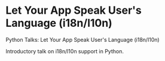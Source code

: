 # Let Your App Speak User's Language (i18n/l10n)

Python Talks: Let Your App Speak User's Language (i18n/l10n)

Introductory talk on i18n/l10n support in Python.
